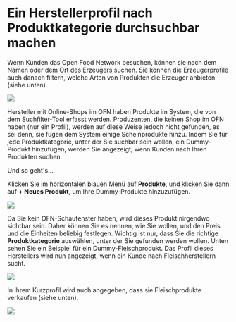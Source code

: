 # Ein Herstellerprofil nach Produktkategorie durchsuchbar machen

Wenn Kunden das Open Food Network besuchen, können sie nach dem Namen oder dem Ort des Erzeugers suchen. Sie können die Erzeugerprofile auch danach filtern, welche Arten von Produkten die Erzeuger anbieten (siehe unten).

![](../../.gitbook/assets/filter-by-product.png)

Hersteller mit Online-Shops im OFN haben Produkte im System, die von dem Suchfilter-Tool erfasst werden. Produzenten, die keinen Shop im OFN haben (nur ein Profil), werden auf diese Weise jedoch nicht gefunden, es sei denn, sie fügen dem System einige Scheinprodukte hinzu. Indem Sie für jede Produktkategorie, unter der Sie suchbar sein wollen, ein Dummy-Produkt hinzufügen, werden Sie angezeigt, wenn Kunden nach Ihren Produkten suchen.

Und so geht's...

Klicken Sie im horizontalen blauen Menü auf **Produkte**, und klicken Sie dann auf **+ Neues Produkt**, um Ihre Dummy-Produkte hinzuzufügen.

![](../../.gitbook/assets/addnewproduct.jpg)

Da Sie kein OFN-Schaufenster haben, wird dieses Produkt nirgendwo sichtbar sein. Daher können Sie es nennen, wie Sie wollen, und den Preis und die Einheiten beliebig festlegen. Wichtig ist nur, dass Sie die richtige **Produktkategorie** auswählen, unter der Sie gefunden werden wollen. Unten sehen Sie ein Beispiel für ein Dummy-Fleischprodukt. Das Profil dieses Herstellers wird nun angezeigt, wenn ein Kunde nach Fleischherstellern sucht.

![](../../.gitbook/assets/dummy-meat-product.png)

In ihrem Kurzprofil wird auch angegeben, dass sie Fleischprodukte verkaufen (siehe unten).

![](../../.gitbook/assets/meat.png)

